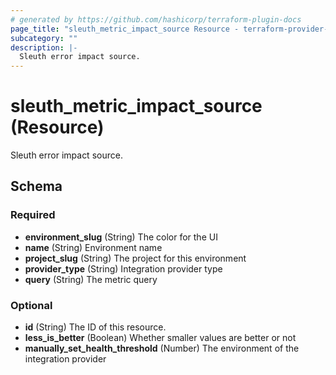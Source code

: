```yaml
---
# generated by https://github.com/hashicorp/terraform-plugin-docs
page_title: "sleuth_metric_impact_source Resource - terraform-provider-sleuth"
subcategory: ""
description: |-
  Sleuth error impact source.
---
```


# sleuth_metric_impact_source (Resource)

Sleuth error impact source.



<!-- schema generated by tfplugindocs -->
## Schema

### Required

- **environment_slug** (String) The color for the UI
- **name** (String) Environment name
- **project_slug** (String) The project for this environment
- **provider_type** (String) Integration provider type
- **query** (String) The metric query

### Optional

- **id** (String) The ID of this resource.
- **less_is_better** (Boolean) Whether smaller values are better or not
- **manually_set_health_threshold** (Number) The environment of the integration provider


